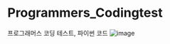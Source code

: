 # Programmers_Codingtest
프로그래머스 코딩 테스트, 파이썬 코드
![image](https://user-images.githubusercontent.com/49258960/118247978-c2456800-b4de-11eb-858f-f02bf3a56d8a.png)
